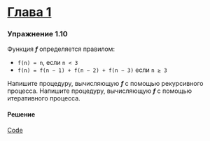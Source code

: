 # [Глава 1](../index.md#Глава-1-Построение-абстракций-с-помощью-процедур)

### Упражнение 1.10
Функция _**f**_ определяется правилом:

 * `f(n) = n`, если `n < 3`
 * `f(n) = f(n − 1) + f(n − 2) + f(n − 3)` если `n ≥ 3`

Напишите процедуру, вычисляющую _**f**_ с помощью рекурсивного процесса. Напишите процедуру, вычисляющую _**f**_ с помощью итеративного процесса.

#### Решение
[Code](../../src/chapter01/1_11.rkt)
